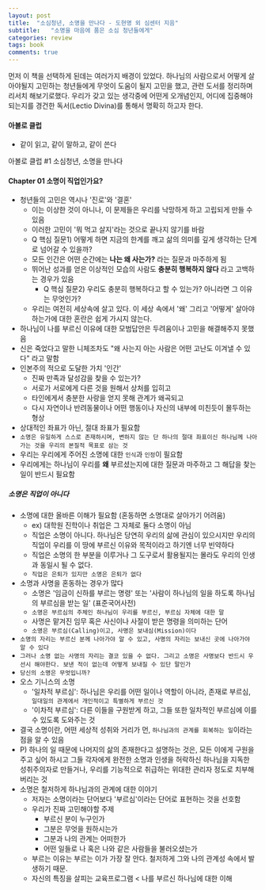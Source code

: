 ```yaml
---
layout: post
title:  "소심청년, 소명을 만나다 - 도현명 외 심센터 지음"
subtitle:   "소명을 마음에 품은 소심 청년들에게"
categories: review
tags: book
comments: true
---
```


먼저 이 책을 선택하게 된데는 여러가지 배경이 있었다. 하나님의 사람으로서 어떻게 살아야될지 고민하는 청년들에게 무엇이 도움이 될지 고민을 했고, 관련 도서를 정리하며 리서치 해보기로했다. 우리가 갖고 있는 생각중에 어떤게 오개념인지, 어디에 집중해야되는지를 경건한 독서(Lectio Divina)를 통해서 명확히 하고자 한다.

#### 아볼로 클럽
- 같이 읽고, 같이 말하고, 같이 쓴다


아볼로 클럽 #1 소심청년, 소명을 만나다

#### Chapter 01 소명이 직업인가요?
- 청년들의 고민은 역시나 '진로'와 '결혼'
  - 이는 이상한 것이 아니나, 이 문제들은 우리를 낙망하게 하고 고립되게 만들 수 있음
  - 이러한 고민이 '뭐 먹고 살지'라는 것으로 끝나지 않기를 바람
  - Q 핵심 질문1) 어떻게 하면 지금의 한계를 깨고 삶의 의미를 깊게 생각하는 단계로 넘어갈 수 있을까?
  - 모든 인간은 어떤 순간에는 **나는 왜 사는가?** 라는 질문과 마주하게 됨
  - 뛰어난 성과를 얻은 이상적인 모습의 사람도 **충분히 행복하지 않다** 라고 고백하는 경우가 있음
    - Q 핵심 질문2) 우리도 충분히 행복하다고 할 수 있는가? 아니라면 그 이유는 무엇인가?
  - 우리는 여전히 세상속에 살고 있다. 이 세상 속에서 '왜' 그리고 '어떻게' 살아야 하는가에 대한 혼란은 쉽게 가시지 않는다.
- 하나님이 나를 부르신 이유에 대한 모범답안은 두려움이나 고민을 해결해주지 못했음
- 신은 죽었다고 말한 니체조차도 "왜 사는지 아는 사람은 어떤 고난도 이겨낼 수 있다" 라고 말함
- 인본주의 적으로 도달한 가치 '인간'
  - 진짜 만족과 달성감을 찾을 수 있는가?
  - 서로가 서로에게 다른 것을 원해서 상처를 입히고
  - 타인에게서 충분한 사랑을 얻지 못해 관계가 왜곡되고
  - 다시 자연이나 반려동물이나 어떤 행동이나 자신의 내부에 미친듯이 몰두하는 형상
- 상대적인 좌표가 아닌, 절대 좌표가 필요함
- ```소명은 유일하게 스스로 존재하시며, 변하지 않는 단 하나의 절대 좌표이신 하나님께 나아가는 것을 우리의 본질적 목표로 삼는 것```
- 우리는 우리에게 주어진 소명에 대한 ```인식```과 ```인정```이 필요함
- 우리에게는 하나님이 우리를 **왜** 부르셨는지에 대한 질문과 마주하고 그 해답을 찾는 일이 반드시 필요함

##### 소명은 직업이 아니다
- 소명에 대한 올바른 이해가 필요함 (혼동하면 소명대로 살아가기 어려움)
  - ex) 대학원 진학이나 취업은 그 자체로 둘다 소명이 아님
  - 직업은 소명이 아니다. 하나님은 당연히 우리의 삶에 관심이 있으시지만 우리의 직업이 우리를 이 땅에 부르신 이유와 목적이라고 하기엔 너무 빈약하다
  - 직업은 소명의 한 부분을 이루거나 그 도구로서 활용될지는 몰라도 우리의 인생과 동일시 될 수 없다.
  - ```직업은 은퇴가 있지만 소명은 은퇴가 없다```
- 소명과 사명을 혼동하는 경우가 많다
  - 소명은 '임금이 신하를 부르는 명령' 또는 '사람이 하나님의 일을 하도록 하나님의 부르심을 받는 일' (표준국어사전)
  - ```소명은 부르심의 주체인 하나님이 우리를 부르신, 부르심 자체에 대한 말```
  - 사명은 맡겨진 임무 혹은 사신이나 사절이 받은 명령을 의미하는 단어
  - ```소명은 부르심(Calling)이고, 사명은 보내심(Mission)이다```
- ```소명의 자리는 부르신 분께 나아가야 알 수 있고, 사명의 자리는 보내신 곳에 나아가야 알 수 있다```
- ```그러나 소명 없는 사명의 자리는 결코 있을 수 없다. 그리고 소명은 사명보다 반드시 우선시 해야한다. 보낸 적이 없는데 어떻게 보내질 수 있단 말인가```
- ```당신의 소명은 무엇입니까?```
- 오스 기니스의 소명
  - '일차적 부르심': 하나님은 우리를 어떤 일이나 역할이 아니라, 존재로 부르심, ```일대일의 관계에서 개인적이고 특별하게 부르신 것```
  - '이차적 부르심': 다른 이들을 구원받게 하고, 그들 또한 일차적인 부르심에 이를수 있도록 도와주는 것
- 결국 소명이란, 어떤 세상적 성취와 거리가 먼, ```하나님과의 관계를 회복하는 일```이라는 점을 알 수 있음
- P) 하나의 일 때문에 나머지의 삶의 존재한다고 설명하는 것은, 모든 이에게 구원을 주고 싶어 하시고 그들 각자에게 완전한 소명과 인생을 허락하신 하나님을 지독한 성취주의자로 만들거나, 우리를 기능적으로 취급하는 위대한 관리자 정도로 치부해 버리는 것
- 소명은 철저하게 하나님과의 관계에 대한 이야기
  - 저자는 소명이라는 단어보다 '부르심'이라는 단어로 표현하는 것을 선호함
  - 우리가 진짜 고민해야할 주제
    - 부르신 분이 누구인가
    - 그분은 무엇을 원하시는가
    - 그분과 나의 관계는 어떠한가
    - 어떤 일들로 나 혹은 나와 같은 사람들을 불러오셨는가
  - 부르는 이유는 부르는 이가 가장 잘 안다. 철저하게 그와 나의 관계성 속에서 발생하기 때문.
  - 자신의 특징을 살피는 교육프로그램 < 나를 부르신 하나님에 대한 이해
